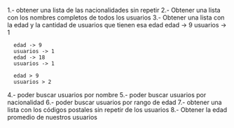   1.- obtener una lista de las nacionalidades sin repetir
  2.- Obtener una lista con los nombres completos de todos los usuarios
  3.- Obtener una lista con la edad y la cantidad de usuarios que tienen esa edad
      edad -> 9
      usuarios -> 1
  
      edad -> 9
      usuarios -> 1
      edad -> 18
      usuarios -> 1
  
      edad > 9 
      usuarios > 2
  4.- poder buscar usuarios por nombre
  5.- poder buscar usuarios por nacionalidad
  6.- poder buscar usuarios por rango de edad
  7.- obtener una lista con los códigos postales sin repetir de los usuarios
  8.- Obtener la edad promedio de nuestros usuarios
